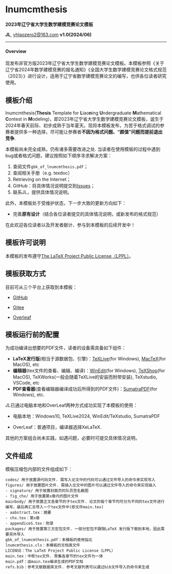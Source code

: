 
lnumcmthesis
===
**2023年辽宁省大学生数学建模竞赛论文模板**

**JL**, [yhlaozero2@163.com](yhlaozero2@163.com)
**v1.0(2024/06)**

***

#### Overview

现发布非官方版2023年辽宁省大学生数学建模竞赛论文模板。本模板参照《关于辽宁省2024年数学建模竞赛的报名通知》《全国大学生数学建模竞赛论文格式规范（2023）》进行设计，适用于辽宁省数学建模竞赛论文的编写，也供各位读者研究使用。


## 模板介绍

lnumcmthesis(**Thesis** Template for **L**iao**n**ing **U**ndergraduate **M**athematical **C**ontest in **M**odeling)，即2023年辽宁省大学生数学建模竞赛论文模板，诞生于2024年春天前际、初步成熟于当年夏天。现将本模板发布，为苦于格式调试的参赛者提供多一种选择，尽可能让参赛者**不因为格式问题、“颜值”问题而提前退出竞争**.

本模板尚未完全成熟，仍有诸多需要改进之处. 当读者在使用模板的过程中遇到bug或者格式问题，建议按照如下顺序寻求解决方案：

1.  查阅文件`gbk_of_lnumcmthesis.pdf`；
2.  查阅相关手册（e.g. texdoc）
3.  Retrieving on the Internet；
4.  GitHub：将具体情况说明提交到[Issues](https://github.com/JohnsonLo00/lnumcmthesis/issues)；
5.  联系JL，提供具体情况说明。

此外，本模板处于受维护状态，下一步大致的更新方向如下：

- 完善**原有设计**（结合各位读者提交的具体情况说明，或新发布的格式规范）

在此欢迎各位读者以及开发者献计、参与到本模板的后续开发中！

## 模板许可说明

本模板的发布遵守[The LaTeX Project Public License（LPPL）](https://www.latex-project.org/lppl/lppl-1-3c/)。

## 模板获取方式

目前可从三个平台上获取到本模板：

-   [GitHub](https://github.com/JohnsonLo00/lnumcmthesis)

-   [Gitee](https://gitee.com/jhonson-lo/lnumcmthesis)

-   [Overleaf](https://www.overleaf.com/latex/templates/lnumcmthesis-thesis-latex-template-for-liaoning-undergraduate-mathematical-contest-in-modeling/jjbhyxjqdtyg)

## 模板运行前的配置

为成功编译出想要的PDF文件，读者的设备需具备如下组件：

- **LaTeX发行版**(相当于源数据包、引擎)：[TeXLive](https://mirrors.tuna.tsinghua.edu.cn/CTAN/systems/texlive/Images/)(for Windows), [MacTeX](https://mirrors.tuna.tsinghua.edu.cn/CTAN/systems/mac/mactex/)(for MacOS), etc
- **编辑器**(tex文件的查看、编辑、编译)：[WinEdit](https://www.winedt.com/download.html)(for Windows), [TeXShop](https://pages.uoregon.edu/koch/texshop/)(for MacOS), TeXWorks(一般会随着TeXLive的安装而附带安装), TeXstudio, VSCode, etc
- **PDF查看器**(查看编辑器编译成功后所得到的PDF文件)：[SumatraPDF](https://www.sumatrapdfreader.org/download-free-pdf-viewer)(for
    Windows), etc.

JL已通过电脑本地和OverLeaf两种方式成功实现了本模板的使用：

- 电脑本地：Windows10, TeXLive2024, WinEdit/TeXstudio, SumatraPDF

- OverLeaf：普通项目，编译器选择XeLaTeX.

其他的方案组合尚未实践，如遇问题，必要时可提交具体情况说明。

## 文件组成

模板压缩包内部的文件组成如下：

```
codes/ 用于放置源代码文件. 需写入论文中的代码可以通过文件导入的命令来实现写入
figures/ 用于放置图片文件. 需插入论文中的图片可以通过文件导入的命令来实现插入
- signature/ 用于放置封面页的队员签名截图
- fig_chx/ 用于放置第x章内的图片文件
mainbody/ 用于放置正文各章节的子tex文件. 论文的每个章节均可分为不同的tex文件进行编写，最后再汇总导入一个tex文件中(即文件main.tex)
- aabstract.tex：摘要
- chx.tex：第x章
- appendiceS.tex：附录
packages/ 用于放置第三方宏包文件. 一部分宏包不跟随LaTeX 发行版下载到本地，因此需要另外导入
gbk_of_lnumcmthesis.pdf：本模板的使用指北
lnumcmthesis.cls：本模板的文档类文件
LICENSE：The LaTeX Project Public License（LPPL）
main.tex：中枢tex文件. 聚集各章节的tex文件为一体
main.pdf：由main.tex编译生成的PDF文档
refs.bib：参考文献数据库文件. 参考文献列表可以通过bib文件导入的命令来生成
```


